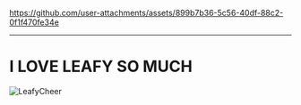 https://github.com/user-attachments/assets/899b7b36-5c56-40df-88c2-0f1f470fe34e

------------------------

# I LOVE LEAFY SO MUCH
![LeafyCheer](https://github.com/user-attachments/assets/6e4940b3-59b6-4d99-923c-b079cce59a9b)
